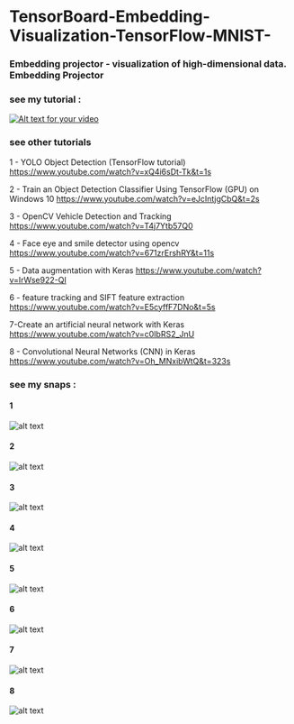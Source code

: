 # TensorBoard-Embedding-Visualization-TensorFlow-MNIST-
### Embedding projector - visualization of high-dimensional data. Embedding Projector
### see my tutorial :

[![Alt text for your video](https://img.youtube.com/vi/v=gDQfqRUyfBw/0.jpg)](https://www.youtube.com/watch?v=gDQfqRUyfBw)

### see other tutorials

1 - YOLO Object Detection (TensorFlow tutorial) https://www.youtube.com/watch?v=xQ4i6sDt-Tk&t=1s

2 - Train an Object Detection Classifier Using TensorFlow (GPU) on Windows 10 https://www.youtube.com/watch?v=eJcIntjgCbQ&t=2s

3 -  OpenCV Vehicle Detection and Tracking https://www.youtube.com/watch?v=T4j7Ytb57Q0

4 - Face eye and smile detector using opencv https://www.youtube.com/watch?v=671zrErshRY&t=11s

5 - Data augmentation with Keras https://www.youtube.com/watch?v=IrWse922-QI

6 - feature tracking and SIFT feature extraction https://www.youtube.com/watch?v=E5cyffF7DNo&t=5s

7-Create an artificial neural network with Keras  https://www.youtube.com/watch?v=c0IbRS2_JnU

8 - Convolutional Neural Networks (CNN) in Keras https://www.youtube.com/watch?v=Oh_MNxibWtQ&t=323s 

### see my snaps :
#### 1
![alt text](https://github.com/seraj94ai/TensorBoard-Embedding-Visualization-TensorFlow-MNIST-/blob/master/2018-09-29%20(1).png)
#### 2
![alt text](https://github.com/seraj94ai/TensorBoard-Embedding-Visualization-TensorFlow-MNIST-/blob/master/2018-09-29%20(2).png)
#### 3
![alt text](https://github.com/seraj94ai/TensorBoard-Embedding-Visualization-TensorFlow-MNIST-/blob/master/2018-09-29%20(3).png)
#### 4
![alt text](https://github.com/seraj94ai/TensorBoard-Embedding-Visualization-TensorFlow-MNIST-/blob/master/2018-09-29%20(4).png)
#### 5
![alt text](https://github.com/seraj94ai/TensorBoard-Embedding-Visualization-TensorFlow-MNIST-/blob/master/2018-09-29%20(5).png)
#### 6
![alt text](https://github.com/seraj94ai/TensorBoard-Embedding-Visualization-TensorFlow-MNIST-/blob/master/2018-09-29%20(6).png)
#### 7
![alt text](https://github.com/seraj94ai/TensorBoard-Embedding-Visualization-TensorFlow-MNIST-/blob/master/2018-09-29%20(7).png)
#### 8
![alt text](https://github.com/seraj94ai/TensorBoard-Embedding-Visualization-TensorFlow-MNIST-/blob/master/2018-09-29%20(8).png)
